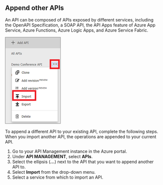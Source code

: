 ## Append other APIs

An API can be composed of APIs exposed by different services, including the OpenAPI Specification, a SOAP API, the API Apps feature of Azure App Service, Azure Functions, Azure Logic Apps, and Azure Service Fabric.

![Import an API](./media/api-management-append-apis/import.png)

To append a different API to your existing API, complete the following steps. When you import another API, the operations are appended to your current API.

1. Go to your API Management instance in the Azure portal.
2. Under **API MANAGEMENT**, select **APIs**.
3. Select the ellipsis (**...**) next to the API that you want to append another API to.
4. Select **Import** from the drop-down menu.
5. Select a service from which to import an API.



